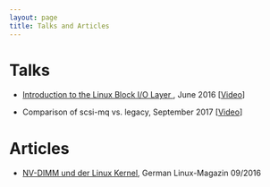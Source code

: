 ```yaml
---
layout: page
title: Talks and Articles
---
```


# Talks
- [Introduction to the Linux Block I/O Layer ](https://speakerdeck.com/morbidrsa/o-layer), June 2016 [[Video](https://youtu.be/ebHINEF6PDk)]

- Comparison of scsi-mq vs. legacy, September 2017 [[Video](https://www.youtube.com/watch?v=qr15euSAWYI)]

# Articles
- [NV-DIMM und der Linux Kernel](http://www.linux-magazin.de/ausgaben/2016/09/nv-dimm/), German Linux-Magazin 09/2016
